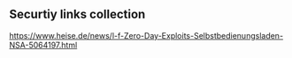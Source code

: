 Securtiy links collection
-------------------------


https://www.heise.de/news/l-f-Zero-Day-Exploits-Selbstbedienungsladen-NSA-5064197.html
